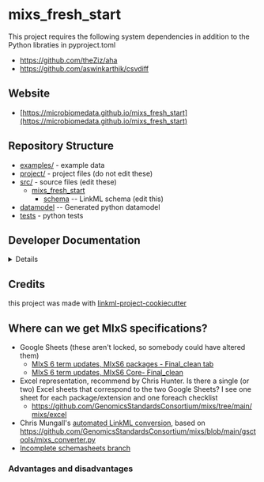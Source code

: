 # mixs_fresh_start

This project requires the following system dependencies in addition to the Python libraties in pyproject.toml
- https://github.com/theZiz/aha
- https://github.com/aswinkarthik/csvdiff

## Website

* [https://microbiomedata.github.io/mixs_fresh_start](https://microbiomedata.github.io/mixs_fresh_start)

## Repository Structure

* [examples/](examples/) - example data
* [project/](project/) - project files (do not edit these)
* [src/](src/) - source files (edit these)
    * [mixs_fresh_start](src/mixs_fresh_start)
        * [schema](src/mixs_fresh_start/schema) -- LinkML schema (edit this)
* [datamodel](src/mixs_fresh_start/datamodel) -- Generated python datamodel
* [tests](tests/) - python tests

## Developer Documentation

<details>
Use the `make` command to generate project artefacts:

- `make all`: make everything
- `make deploy`: deploys site

</details>

## Credits

this project was made with [linkml-project-cookiecutter](https://github.com/linkml/linkml-project-cookiecutter)

## Where can we get MIxS specifications?

- Google Sheets (these aren't locked, so somebody could have altered them)
    - [MIxS 6 term updates, MIxS6 packages - Final_clean tab](https://docs.google.com/spreadsheets/d/1QDeeUcDqXes69Y2RjU2aWgOpCVWo5OVsBX9MKmMqi_o/edit#gid=750683809)
    - [MIxS 6 term updates, MIxS6 Core- Final_clean](https://docs.google.com/spreadsheets/d/1QDeeUcDqXes69Y2RjU2aWgOpCVWo5OVsBX9MKmMqi_o/edit#gid=178015749)
- Excel representation, recommend by Chris Hunter. Is there a single (or two) Excel sheets that correspond to the two
  Google Sheets? I see one sheet for each package/extension and one foreach checklist
    - https://github.com/GenomicsStandardsConsortium/mixs/tree/main/mixs/excel
- Chris
  Mungall's [automated LinkML conversion](https://github.com/GenomicsStandardsConsortium/mixs/tree/main/model/schema),
  based on https://github.com/GenomicsStandardsConsortium/mixs/blob/main/gsctools/mixs_converter.py
- [Incomplete schemasheets branch](https://github.com/GenomicsStandardsConsortium/mixs/tree/issue-511-tested-schemasheets/schemasheets)

### Advantages and disadvantages
